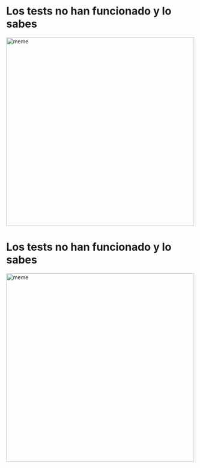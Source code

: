 <h1>Los tests no han funcionado y lo sabes</h1> <img src="https://i.redd.it/qf6s7rjd7ida1.jpg" alt="meme" width="500" height="500"></img><h1>Los tests no han funcionado y lo sabes</h1> <img src="https://i.redd.it/evmckml7qlea1.jpg" alt="meme" width="500" height="500"></img>